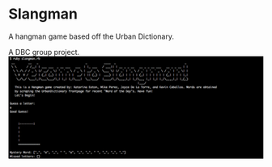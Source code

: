 # Slangman

A hangman game based off the Urban Dictionary.

A DBC group project.
![Slangman_Image](./Slangman_SS.png)
